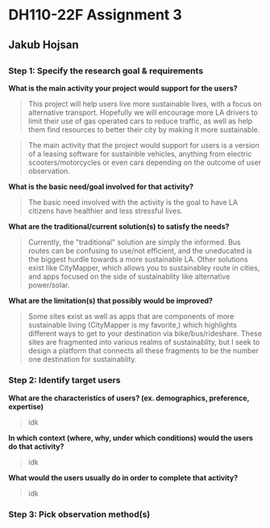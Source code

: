 # DH110-22F Assignment 3
## Jakub Hojsan

##

### Step 1: Specify the research goal & requirements

**What is the main activity your project would support for the users?**
>This project will help users live more sustainable lives, with a focus on alternative transport. Hopefully we will encourage more LA drivers to limit their use of gas operated cars to reduce traffic, as well as help them find resources to better their city by making it more sustainable.

>The main activity that the project would support for users is a version of a leasing software for sustainble vehicles, anything from electric scooters/motorcycles or even cars depending on the outcome of user observation.  

**What is the basic need/goal involved for that activity?**
>The basic need involved with the activity is the goal to have LA citizens have healthier and less stressful lives.

**What are the traditional/current solution(s) to satisfy the needs?**
>Currently, the "traditional" solution are simply the informed. Bus routes can be confusing to use/not efficient, and the uneducated is the biggest hurdle towards a more sustainable LA. Other solutions exist like CityMapper, which allows you to sustainabley route in cities, and apps focused on the side of sustainablity like alternative power/solar. 

**What are the limitation(s) that possibly would be improved?**
>Some sites exist as well as apps that are components of more sustainable living (CityMapper is my favorite,) which highlights different ways to get to your destination via bike/bus/rideshare. These sites are fragmented into various realms of sustainablity, but I seek to design a platform that connects all these fragments to be the number one destination for sustainablity. 

### Step 2: Identify target users

**What are the characteristics of users? (ex. demographics, preference, expertise)**
>idk

**In which context (where, why, under which conditions) would the users do that activity?**
>idk

**What would the users usually do in order to complete that activity?**
>idk

### Step 3: Pick observation method(s)

